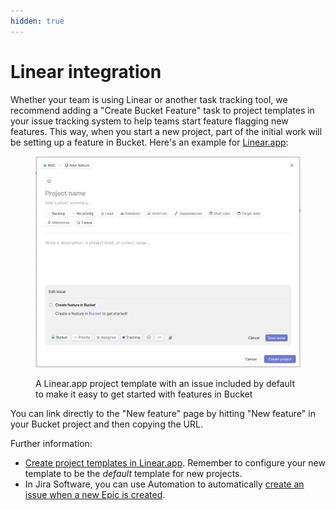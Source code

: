 ```yaml
---
hidden: true
---
```


# Linear integration

Whether your team is using Linear or another task tracking tool, we recommend adding a "Create Bucket Feature"  task to project templates in your issue tracking system to help teams start feature flagging new features. This way, when you start a new project, part of the initial work will be setting up a feature in Bucket. Here's an example for [Linear.app](https://linear.app):

<figure><img src="../.gitbook/assets/Screenshot 2024-10-10 at 14.04.34.png" alt=""><figcaption><p>A Linear.app project template with an issue included by default to make it easy to get started with features in Bucket</p></figcaption></figure>

You can link directly to the "New feature" page by hitting "New feature" in your Bucket project and then copying the URL.

Further information:

* [Create project templates in Linear.app](https://linear.app/docs/project-templates#create-templates). Remember to configure your new template to be the _default_ template for new projects.
* In Jira Software, you can use Automation to automatically [create an issue when a new Epic is created](https://www.atlassian.com/agile/tutorials/how-to-auto-create-subtasks-with-jira-software-automation).
